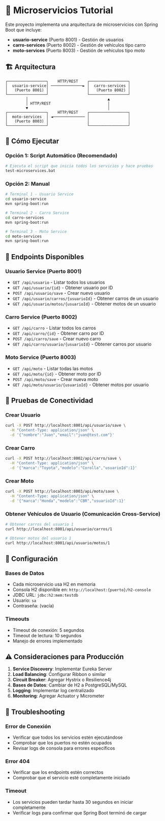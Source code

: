 # 🚗 Microservicios Tutorial

Este proyecto implementa una arquitectura de microservicios con Spring Boot que incluye:

- **usuario-service** (Puerto 8001) - Gestión de usuarios
- **carro-services** (Puerto 8002) - Gestión de vehículos tipo carro
- **moto-services** (Puerto 8003) - Gestión de vehículos tipo moto

## 🏗️ Arquitectura

```
┌─────────────────┐    HTTP/REST    ┌─────────────────┐
│  usuario-service│ ──────────────► │  carro-services │
│   (Puerto 8001) │                 │   (Puerto 8002) │
└─────────────────┘                 └─────────────────┘
         │                                   ▲
         │ HTTP/REST                         │
         ▼                                   │
┌─────────────────┐    HTTP/REST    ┌─────────────────┐
│  moto-services  │ ◄────────────── │                 │
│   (Puerto 8003) │                 │                 │
└─────────────────┘                 └─────────────────┘
```

## 🚀 Cómo Ejecutar

### Opción 1: Script Automático (Recomendado)
```bash
# Ejecuta el script que inicia todos los servicios y hace pruebas
test-microservices.bat
```

### Opción 2: Manual
```bash
# Terminal 1 - Usuario Service
cd usuario-service
mvn spring-boot:run

# Terminal 2 - Carro Service  
cd carro-services
mvn spring-boot:run

# Terminal 3 - Moto Service
cd moto-services
mvn spring-boot:run
```

## 📡 Endpoints Disponibles

### Usuario Service (Puerto 8001)
- `GET /api/usuario` - Listar todos los usuarios
- `GET /api/usuario/{id}` - Obtener usuario por ID
- `POST /api/usuario/save` - Crear nuevo usuario
- `GET /api/usuario/carros/{usuarioId}` - Obtener carros de un usuario
- `GET /api/usuario/motos/{usuarioId}` - Obtener motos de un usuario

### Carro Service (Puerto 8002)
- `GET /api/carro` - Listar todos los carros
- `GET /api/carro/{id}` - Obtener carro por ID
- `POST /api/carro/save` - Crear nuevo carro
- `GET /api/carro/usuario/{usuarioId}` - Obtener carros por usuario

### Moto Service (Puerto 8003)
- `GET /api/moto` - Listar todas las motos
- `GET /api/moto/{id}` - Obtener moto por ID
- `POST /api/moto/save` - Crear nueva moto
- `GET /api/moto/usuario/{usuarioId}` - Obtener motos por usuario

## 🧪 Pruebas de Conectividad

### Crear Usuario
```bash
curl -X POST http://localhost:8001/api/usuario/save \
  -H "Content-Type: application/json" \
  -d '{"nombre":"Juan","email":"juan@test.com"}'
```

### Crear Carro
```bash
curl -X POST http://localhost:8002/api/carro/save \
  -H "Content-Type: application/json" \
  -d '{"marca":"Toyota","modelo":"Corolla","usuarioId":1}'
```

### Crear Moto
```bash
curl -X POST http://localhost:8003/api/moto/save \
  -H "Content-Type: application/json" \
  -d '{"marca":"Honda","modelo":"CBR","usuarioId":1}'
```

### Obtener Vehículos de Usuario (Comunicación Cross-Service)
```bash
# Obtener carros del usuario 1
curl http://localhost:8001/api/usuario/carros/1

# Obtener motos del usuario 1  
curl http://localhost:8001/api/usuario/motos/1
```

## 🔧 Configuración

### Bases de Datos
- Cada microservicio usa H2 en memoria
- Consola H2 disponible en: `http://localhost:{puerto}/h2-console`
- JDBC URL: `jdbc:h2:mem:testdb`
- Usuario: `sa`
- Contraseña: (vacía)

### Timeouts
- Timeout de conexión: 5 segundos
- Timeout de lectura: 10 segundos
- Manejo de errores implementado

## ⚠️ Consideraciones para Producción

1. **Service Discovery**: Implementar Eureka Server
2. **Load Balancing**: Configurar Ribbon o similar
3. **Circuit Breaker**: Agregar Hystrix o Resilience4j
4. **Bases de Datos**: Cambiar de H2 a PostgreSQL/MySQL
5. **Logging**: Implementar log centralizado
6. **Monitoring**: Agregar Actuator y Micrometer

## 🐛 Troubleshooting

### Error de Conexión
- Verificar que todos los servicios estén ejecutándose
- Comprobar que los puertos no estén ocupados
- Revisar logs de consola para errores específicos

### Error 404
- Verificar que los endpoints estén correctos
- Comprobar que el servicio esté completamente iniciado

### Timeout
- Los servicios pueden tardar hasta 30 segundos en iniciar completamente
- Verificar logs para confirmar que Spring Boot terminó de cargar
